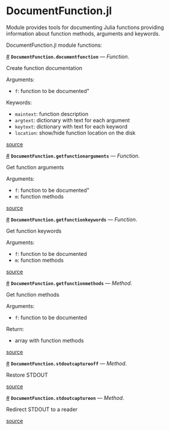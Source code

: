 
<a id='DocumentFunction.jl-1'></a>

# DocumentFunction.jl


Module provides tools for documenting Julia functions providing information about function methods, arguments and keywords.


DocumentFunction.jl module functions:

<a id='DocumentFunction.documentfunction' href='#DocumentFunction.documentfunction'>#</a>
**`DocumentFunction.documentfunction`** &mdash; *Function*.



Create function documentation

Arguments:

  * `f`: function to be documented"

Keywords:

  * `maintext`: function description
  * `argtext`: dictionary with text for each argument
  * `keytext`: dictionary with text for each keyword
  * `location`: show/hide function location on the disk


<a target='_blank' href='https://github.com/madsjulia/DocumentFunction.jl/blob/13ffa1e03ba1081dc500f7a249931e0d97e7d264/src/DocumentFunction.jl#L109-L122' class='documenter-source'>source</a><br>

<a id='DocumentFunction.getfunctionarguments' href='#DocumentFunction.getfunctionarguments'>#</a>
**`DocumentFunction.getfunctionarguments`** &mdash; *Function*.



Get function arguments

Arguments:

  * `f`: function to be documented"
  * `m`: function methods


<a target='_blank' href='https://github.com/madsjulia/DocumentFunction.jl/blob/13ffa1e03ba1081dc500f7a249931e0d97e7d264/src/DocumentFunction.jl#L147-L154' class='documenter-source'>source</a><br>

<a id='DocumentFunction.getfunctionkeywords' href='#DocumentFunction.getfunctionkeywords'>#</a>
**`DocumentFunction.getfunctionkeywords`** &mdash; *Function*.



Get function keywords

Arguments:

  * `f`: function to be documented
  * `m`: function methods


<a target='_blank' href='https://github.com/madsjulia/DocumentFunction.jl/blob/13ffa1e03ba1081dc500f7a249931e0d97e7d264/src/DocumentFunction.jl#L177-L184' class='documenter-source'>source</a><br>

<a id='DocumentFunction.getfunctionmethods-Tuple{Function}' href='#DocumentFunction.getfunctionmethods-Tuple{Function}'>#</a>
**`DocumentFunction.getfunctionmethods`** &mdash; *Method*.



Get function methods

Arguments:

  * `f`: function to be documented

Return:

  * array with function methods


<a target='_blank' href='https://github.com/madsjulia/DocumentFunction.jl/blob/13ffa1e03ba1081dc500f7a249931e0d97e7d264/src/DocumentFunction.jl#L37-L47' class='documenter-source'>source</a><br>

<a id='DocumentFunction.stdoutcaptureoff-Tuple{}' href='#DocumentFunction.stdoutcaptureoff-Tuple{}'>#</a>
**`DocumentFunction.stdoutcaptureoff`** &mdash; *Method*.



Restore STDOUT


<a target='_blank' href='https://github.com/madsjulia/DocumentFunction.jl/blob/13ffa1e03ba1081dc500f7a249931e0d97e7d264/src/DocumentFunction.jl#L26-L28' class='documenter-source'>source</a><br>

<a id='DocumentFunction.stdoutcaptureon-Tuple{}' href='#DocumentFunction.stdoutcaptureon-Tuple{}'>#</a>
**`DocumentFunction.stdoutcaptureon`** &mdash; *Method*.



Redirect STDOUT to a reader


<a target='_blank' href='https://github.com/madsjulia/DocumentFunction.jl/blob/13ffa1e03ba1081dc500f7a249931e0d97e7d264/src/DocumentFunction.jl#L15-L17' class='documenter-source'>source</a><br>

